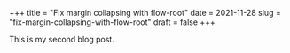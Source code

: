 +++
title = "Fix margin collapsing with flow-root"
date = 2021-11-28
slug = "fix-margin-collapsing-with-flow-root"
draft = false
+++

This is my second blog post.

<script type="module">
import { SVG } from "https://cdn.skypack.dev/@svgdotjs/svg.js";
import {
  spline,
  random
} from "https://cdn.skypack.dev/@georgedoescode/generative-utils@1.0.0";

const svg = SVG(".svg-canvas");

function generate() {
  // clear the contents of the SVG
  svg.clear();

  const iterationCount = random(5, 10);
  const points = [];

  for (let i = 0; i <= iterationCount; i++) {
    const y1 = random(50, 450);
    const y2 = random(50, 450);
    const x1 = random(50, 950);
    const x2 = random(50, 950);
        
    svg.line(x1, y1, x2, y2).stroke({ width: 1 });
  }
  
}

generate();
</script>